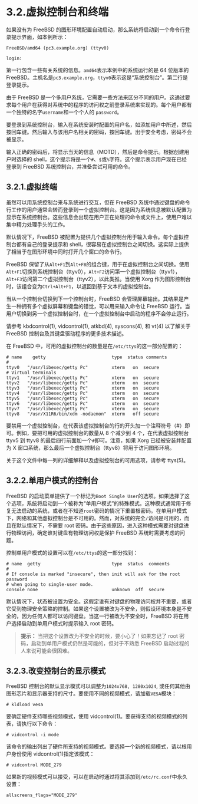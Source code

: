 # 3.2.虚拟控制台和终端

如果没有为 FreeBSD 的图形环境配置自动启动，那么系统将启动到一个命令行登录提示界面，如本例所示：

```
FreeBSD/amd64 (pc3.example.org) (ttyv0)

login:
```

第一行包含一些有关系统的信息。`amd64`表示本例中的系统运行的是 64 位版本的 FreeBSD。主机名是`pc3.example.org`，`ttyv0`表示这是“系统控制台”。第二行是登录提示。

由于 FreeBSD 是一个多用户系统，它需要一些方法来区分不同的用户。这通过要求每个用户在获得对系统中的程序的访问权之前登录系统来实现的。每个用户都有一个独特的名字`username`和一个个人的 `password`。

要登录到系统控制台，输入在系统安装时配置的用户名，如添加用户中所述，然后按回车键。然后输入与该用户名相关的密码，按回车键。出于安全考虑，密码不会被显示。

输入正确的密码后，将显示当天的信息（MOTD），然后是命令提示。根据创建用户时选择的 shell，这个提示将是一个`#`、`$`或`%`字符。这个提示表示用户现在已经登录到 FreeBSD 系统控制台，并准备尝试可用的命令。

## 3.2.1.虚拟终端

虽然可以用系统控制台来与系统进行交互，但在 FreeBSD 系统中通过键盘的命令行工作的用户通常会转而登录到一个虚拟控制台。这是因为系统信息被默认配置为显示在系统控制台。这些信息会出现在用户正在处理的命令或文件上，使用户难以集中精力处理手头的工作。

默认情况下，FreeBSD 被配置为提供几个虚拟控制台用于输入命令。每个虚拟控制台都有自己的登录提示和 shell，很容易在虚拟控制台之间切换。这实际上提供了相当于在图形环境中同时打开几个窗口的命令行。

FreeBSD 保留了从`Alt+F1`到`Alt+F8`的组合键，用于在虚拟控制台之间切换。使用`Alt+F1`切换到系统控制台（ttyv0），`Alt+F2`访问第一个虚拟控制台（ttyv1），`Alt+F3`访问第二个虚拟控制台（ttyv2），以此类推。当使用 Xorg 作为图形控制台时，该组合变为`Ctrl+Alt+F1`，以返回到基于文本的虚拟控制台。

当从一个控制台切换到下一个控制台时，FreeBSD 会管理屏幕输出。其结果是产生一种拥有多个虚拟屏幕和键盘的错觉，可以用来输入命令让 FreeBSD 运行。当用户切换到另一个虚拟控制台时，在一个虚拟控制台中启动的程序不会停止运行。

请参考 kbdcontrol(1), vidcontrol(1), atkbd(4), syscons(4), 和 vt(4) 以了解关于 FreeBSD 控制台及其键盘驱动程序的更多技术描述。

在 FreeBSD 中，可用的虚拟控制台的数量是在`/etc/ttys`的这一部分配置的：

```
# name    getty                         type  status comments
#
ttyv0   "/usr/libexec/getty Pc"         xterm   on  secure
# Virtual terminals
ttyv1   "/usr/libexec/getty Pc"         xterm   on  secure
ttyv2   "/usr/libexec/getty Pc"         xterm   on  secure
ttyv3   "/usr/libexec/getty Pc"         xterm   on  secure
ttyv4   "/usr/libexec/getty Pc"         xterm   on  secure
ttyv5   "/usr/libexec/getty Pc"         xterm   on  secure
ttyv6   "/usr/libexec/getty Pc"         xterm   on  secure
ttyv7   "/usr/libexec/getty Pc"         xterm   on  secure
ttyv8   "/usr/X11R6/bin/xdm -nodaemon"  xterm   off secure
```

要禁用一个虚拟控制台，在代表该虚拟控制台的行的开头加一个注释符号（#）即可。例如，要把可用的虚拟控制台的数量从 8 个减少到 4 个，在代表虚拟控制台 ttyv5 到 ttyv8 的最后四行前面加一个`#`即可。注意，如果 Xorg 已经被安装并配置为 X 窗口系统，那么最后一个虚拟控制台（ttyv8）将用于访问图形环境。

关于这个文件中每一列的详细解释以及虚拟控制台的可用选项，请参考 ttys(5)。

## 3.2.2.单用户模式的控制台

FreeBSD 的启动菜单提供了一个标记为`Boot Single User`的选项。如果选择了这个选项，系统将启动到一个被称为“单用户模式”的特殊模式。这种模式通常用于修复无法启动的系统，或者在不知道`root`密码的情况下重置根密码。在单用户模式下，网络和其他虚拟控制台是不可用的。然而，对系统的完全`/`访问是可用的，而且在默认情况下，不需要 root 密码。由于这些原因，进入这种模式需要对键盘进行物理访问，确定谁对键盘有物理访问权是保护 FreeBSD 系统时需要考虑的问题。

控制单用户模式的设置可以在`/etc/ttys`的这一部分找到：

```
# name  getty                           type  status  comments
#
# If console is marked "insecure", then init will ask for the root password
# when going to single-user mode.
console none                            unknown  off  secure
```

默认情况下，状态被设置为安全。这假定谁有对键盘的物理访问权并不重要，或者它受到物理安全策略的控制。如果这个设置被改为不安全，则假设环境本身是不安全的，因为任何人都可以访问键盘。当这一行被改为不安全时，FreeBSD 将在用户选择启动到单用户模式时提示输入 root 密码。

>**提示：**
>当把这个设置改为不安全的时候，要小心了！如果忘记了 root 密码，启动到单用户模式仍然是可能的，但对于不熟悉 FreeBSD 启动过程的人来说可能会很困难。

## 3.2.3.改变控制台的显示模式

FreeBSD 控制台的默认显示模式可以调整为`1024x768, 1280x1024`, 或任何其他由图形芯片和显示器支持的尺寸。要使用不同的视频模式，请加载`VESA`模块：

```
# kldload vesa
```

要确定硬件支持哪些视频模式，使用 vidcontrol(1)。要获得支持的视频模式的列表，请执行以下命令：

```
# vidcontrol -i mode
```

该命令的输出列出了硬件所支持的视频模式。要选择一个新的视频模式，请以根用户身份使用 vidcontrol(1)指定该模式：

```
# vidcontrol MODE_279
```

如果新的视频模式可以接受，可以在启动时通过将其添加到`/etc/rc.conf`中永久设置：



```
allscreens_flags="MODE_279"
```
